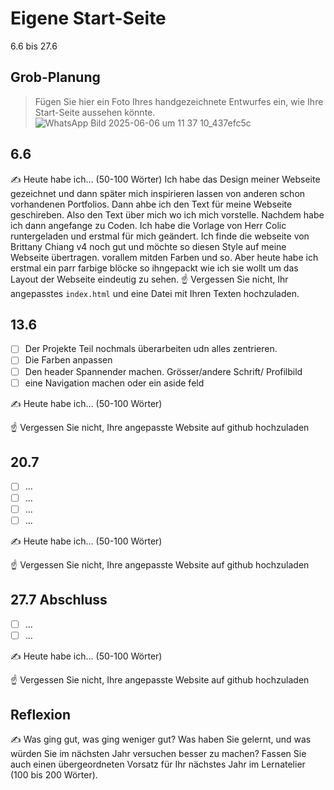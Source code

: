 # Eigene Start-Seite

6.6 bis 27.6

## Grob-Planung

> Fügen Sie hier ein Foto Ihres handgezeichnete Entwurfes ein, wie Ihre Start-Seite aussehen könnte.
![WhatsApp Bild 2025-06-06 um 11 37 10_437efc5c](https://github.com/user-attachments/assets/89bd002b-e31f-44b2-bb91-be4226c3e09d)

## 6.6

✍️ Heute habe ich... (50-100 Wörter)
Ich habe das Design meiner Webseite gezeichnet und dann später mich inspirieren lassen von anderen schon vorhandenen Portfolios. Dann ahbe ich den Text für meine Webseite geschireben. Also den Text über mich wo ich mich vorstelle. Nachdem habe ich dann angefange zu Coden. Ich habe die Vorlage von Herr Colic runtergeladen und erstmal für mich geändert. Ich finde die webseite von Brittany Chiang v4 noch gut und möchte so diesen Style auf meine Webseite übertragen. vorallem mitden Farben und so. Aber heute habe ich erstmal ein parr farbige blöcke so ihngepackt wie ich sie wollt um das Layout der Webseite eindeutig zu sehen.
☝️ Vergessen Sie nicht, Ihr angepasstes `index.html` und eine Datei mit Ihren Texten hochzuladen.

## 13.6

- [ ] Der Projekte Teil nochmals überarbeiten udn alles zentrieren.
- [ ] Die Farben anpassen
- [ ] Den header Spannender machen. Grösser/andere Schrift/ Profilbild
- [ ] eine Navigation machen oder ein aside feld

✍️ Heute habe ich... (50-100 Wörter)

☝️ Vergessen Sie nicht, Ihre angepasste Website auf github hochzuladen

## 20.7

- [ ] ...
- [ ] ...
- [ ] ...
- [ ] ...

✍️ Heute habe ich... (50-100 Wörter)

☝️ Vergessen Sie nicht, Ihre angepasste Website auf github hochzuladen

## 27.7 Abschluss

- [ ] ...
- [ ] ...

✍️ Heute habe ich... (50-100 Wörter)

☝️ Vergessen Sie nicht, Ihre angepasste Website auf github hochzuladen

## Reflexion

✍️ Was ging gut, was ging weniger gut? Was haben Sie gelernt, und was würden Sie im nächsten Jahr versuchen besser zu machen? Fassen Sie auch einen übergeordneten Vorsatz für Ihr nächstes Jahr im Lernatelier (100 bis 200 Wörter).
